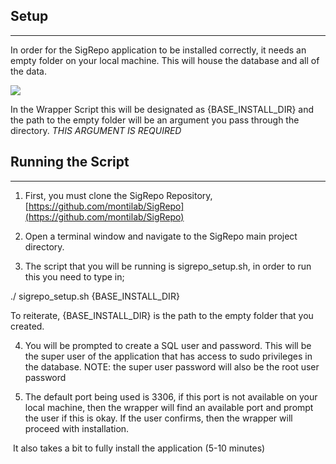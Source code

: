 
## Setup
---

In order for the SigRepo application to be installed correctly, it needs an empty folder on your local machine. This will house the database and all of the data. 

![](https://lh7-rt.googleusercontent.com/docsz/AD_4nXdyc1y2-9MBdJf-5RoVjopJKEdclivjHdm4PospbofVMu5XUZL8aRQ8dGo4WUJNLYu-61yM7ivC_rlXbIHZn_x0DSBN_tH9Uvu-CjIiDQj2Iga_n1PXbvRgIXUTnMoQ_wOOilx2?key=42fWDVfth32izpp91ZSzKA)

In the Wrapper Script this will be designated as {BASE_INSTALL_DIR} and the path to the empty folder will be an argument you pass through the directory. *THIS ARGUMENT IS REQUIRED*

  
  
## Running the Script

---


1. First, you must clone the SigRepo Repository, [https://github.com/montilab/SigRepo](https://github.com/montilab/SigRepo)
    
2. Open a terminal window and navigate to the SigRepo main project directory. 
    
3. The script that you will be running is sigrepo_setup.sh, in order to run this you need to type in;
    

  
./ sigrepo_setup.sh {BASE_INSTALL_DIR}

  

To reiterate, {BASE_INSTALL_DIR} is the path to the empty folder that you created.

  

4. You will be prompted to create a SQL user and password. This will be the super user of the application that has access to sudo privileges in the database. NOTE: the super user password will also be the root user password
    
5. The default port being used is 3306, if this port is not available on your local machine, then the wrapper will find an available port and prompt the user if this is okay. If the user confirms, then the wrapper will proceed with installation.
    

  

 It also takes a bit to fully install the application (5-10 minutes)

